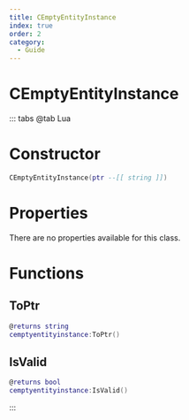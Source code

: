 ```yaml
---
title: CEmptyEntityInstance
index: true
order: 2
category:
  - Guide
---
```


# CEmptyEntityInstance

::: tabs
@tab Lua
# Constructor
```lua
CEmptyEntityInstance(ptr --[[ string ]])
```
# Properties
There are no properties available for this class.
# Functions
## ToPtr
```lua
@returns string
cemptyentityinstance:ToPtr()
```
## IsValid
```lua
@returns bool
cemptyentityinstance:IsValid()
```

:::